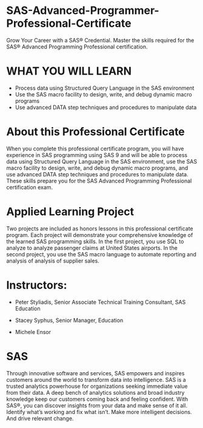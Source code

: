 # SAS-Advanced-Programmer-Professional-Certificate
Grow Your Career with a SAS® Credential. Master the skills required for the SAS® Advanced Programming Professional certification.


# WHAT YOU WILL LEARN
* Process data using Structured Query Language in the SAS environment    
* Use the SAS macro facility to design, write, and debug dynamic macro programs  
* Use advanced DATA step techniques and procedures to manipulate data    


# About this Professional Certificate
When you complete this professional certificate program, you will have experience in SAS programming using SAS 9 and will be able to process data using Structured Query Language in the SAS environment, use the SAS macro facility to design, write, and debug dynamic macro programs, and use advanced DATA step techniques and procedures to manipulate data.  These skills prepare you for the SAS Advanced Programming Professional certification exam.  

# Applied Learning Project
Two projects are included as honors lessons in this professional certificate program. Each project will demonstrate your comprehensive knowledge of the learned SAS programming skills. In the first project, you use SQL to analyze to analyze passenger claims at United States airports. In the second project, you use the SAS macro language to automate reporting and analysis of analysis of supplier sales.

# Instructors:
* Peter Styliadis, Senior Associate Technical Training Consultant, SAS Education

* Stacey Syphus, Senior Manager, Education

* Michele Ensor

# SAS
Through innovative software and services, SAS empowers and inspires customers around the world to transform data into intelligence. SAS is a trusted analytics powerhouse for organizations seeking immediate value from their data. A deep bench of analytics solutions and broad industry knowledge keep our customers coming back and feeling confident. With SAS®, you can discover insights from your data and make sense of it all. Identify what’s working and fix what isn’t. Make more intelligent decisions. And drive relevant change.
